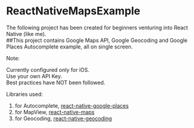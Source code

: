# ReactNativeMapsExample
The following project has been created for beginners venturing into React Native (like me).  
##This project contains Google Maps API, Google Geocoding and Google Places Autocomplete example, all on single screen.

Note:

Currently configured only for iOS. <br>
Use your own API Key. <br>
Best practices have NOT been followed. <br>

Libraries used:

1.  for Autocomplete, [react-native-google-places](https://github.com/tolu360/react-native-google-places) <br>
2.  for MapView, [react-native-maps](https://github.com/react-community/react-native-maps)<br>
3.  for Geocoding, [react-native-geocoding](https://github.com/marlove/react-native-geocoding)<br>
